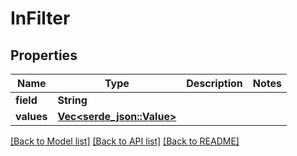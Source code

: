 # InFilter

## Properties

Name | Type | Description | Notes
------------ | ------------- | ------------- | -------------
**field** | **String** |  | 
**values** | [**Vec<serde_json::Value>**](serde_json::Value.md) |  | 

[[Back to Model list]](../README.md#documentation-for-models) [[Back to API list]](../README.md#documentation-for-api-endpoints) [[Back to README]](../README.md)


